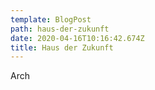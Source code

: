 ```yaml
---
template: BlogPost
path: haus-der-zukunft
date: 2020-04-16T10:16:42.674Z
title: Haus der Zukunft
---
```

Arch